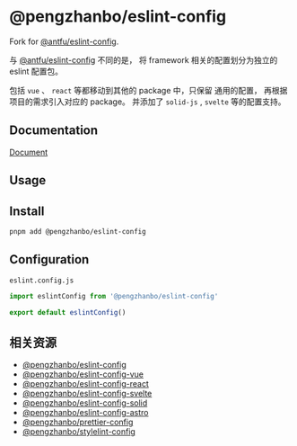 # @pengzhanbo/eslint-config

Fork for [@antfu/eslint-config](https://github.com/antfu/eslint-config).

与 [@antfu/eslint-config](https://github.com/antfu/eslint-config) 不同的是，
将 framework 相关的配置划分为独立的 eslint 配置包。

包括 `vue` 、 `react` 等都移动到其他的 package 中，只保留 通用的配置，
再根据项目的需求引入对应的 package。 并添加了 `solid-js` , `svelte` 等的配置支持。

## Documentation

[Document](https://github.com/pengzhanbo/configs/tree/main/docs/eslint.md)

## Usage

## Install

```bash
pnpm add @pengzhanbo/eslint-config
```

## Configuration

`eslint.config.js`

```js
import eslintConfig from '@pengzhanbo/eslint-config'

export default eslintConfig()
```

## 相关资源

- [@pengzhanbo/eslint-config](https://github.com/pengzhanbo/configs/tree/main/packages/eslint-config)
- [@pengzhanbo/eslint-config-vue](https://github.com/pengzhanbo/configs/tree/main/packages/eslint-config-vue)
- [@pengzhanbo/eslint-config-react](https://github.com/pengzhanbo/configs/tree/main/packages/eslint-config-react)
- [@pengzhanbo/eslint-config-svelte](https://github.com/pengzhanbo/configs/tree/main/packages/eslint-config-svelte)
- [@pengzhanbo/eslint-config-solid](https://github.com/pengzhanbo/configs/tree/main/packages/eslint-config-solid)
- [@pengzhanbo/eslint-config-astro](https://github.com/pengzhanbo/configs/tree/main/packages/eslint-config-astro)
- [@pengzhanbo/prettier-config](https://github.com/pengzhanbo/configs/tree/main/packages/prettier-config)
- [@pengzhanbo/stylelint-config](https://github.com/pengzhanbo/configs/tree/main/packages/stylelint-config)
